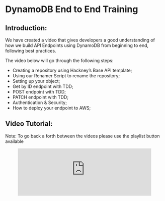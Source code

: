 # DynamoDB End to End Training

## Introduction:

We have created a video that gives developers a good understanding of how we build API Endpoints using DynamoDB from beginning to end, following best practices.

The video below will go through the following steps:

- Creating a repository using Hackney’s Base API template;
- Using our Renamer Script to rename the repository;
- Setting up your object;
- Get by ID endpoint with TDD;
- POST endpoint with TDD;
- PATCH endpoint with TDD;
- Authentication & Security;
- How to deploy your endpoint to AWS;

##  Video Tutorial:
Note: To go back a forth between the videos please use the playlist button available
<figure class="video-container">
  <iframe width="100%" src="https://www.youtube.com/embed/videoseries?list=PL1mVZlA7eC8SviOMxwqErxi9sF8FXwFSj" title="YouTube video player" frameborder="0" allow="accelerometer; autoplay; clipboard-write; encrypted-media; gyroscope; picture-in-picture" allowfullscreen></iframe>
</figure>
